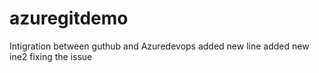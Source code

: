 # azuregitdemo
Intigration between guthub and Azuredevops
added new line
added new ine2
fixing the issue
